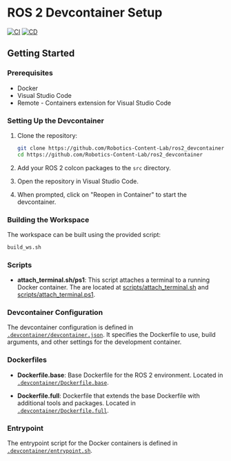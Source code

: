 # ROS 2 Devcontainer Setup

[![CI](https://github.com/Robotics-Content-Lab/ros2_devcontainer/actions/workflows/ci.yaml/badge.svg?event=push)](https://github.com/Robotics-Content-Lab/ros2_devcontainer/actions/workflows/ci.yaml) [![CD](https://github.com/Robotics-Content-Lab/ros2_devcontainer/actions/workflows/release.yaml/badge.svg?event=workflow_run)](https://github.com/Robotics-Content-Lab/ros2_devcontainer/actions/workflows/release.yaml)

## Getting Started

### Prerequisites

- Docker
- Visual Studio Code
- Remote - Containers extension for Visual Studio Code

### Setting Up the Devcontainer

1. Clone the repository:
    ```sh
    git clone https://github.com/Robotics-Content-Lab/ros2_devcontainer
    cd https://github.com/Robotics-Content-Lab/ros2_devcontainer
    ```
2. Add your ROS 2 colcon packages to the `src` directory.

3. Open the repository in Visual Studio Code.

4. When prompted, click on "Reopen in Container" to start the devcontainer.

### Building the Workspace

The workspace can be built using the provided script:

```sh
build_ws.sh
```
### Scripts

- **attach_terminal.sh/ps1**: This script attaches a terminal to a running Docker container. The are located at [scripts/attach_terminal.sh](scripts/attach_terminal.sh) and [scripts/attach_terminal.ps1](scripts/attach_terminal.ps1).

### Devcontainer Configuration

The devcontainer configuration is defined in [`.devcontainer/devcontainer.json`](.devcontainer/devcontainer.json). It specifies the Dockerfile to use, build arguments, and other settings for the development container.

### Dockerfiles

- **Dockerfile.base**: Base Dockerfile for the ROS 2 environment. Located in [`.devcontainer/Dockerfile.base`](.devcontainer/Dockerfile.base).

- **Dockerfile.full**: Dockerfile that extends the base Dockerfile with additional tools and packages. Located in [`.devcontainer/Dockerfile.full`](.devcontainer/Dockerfile.full).

### Entrypoint

The entrypoint script for the Docker containers is defined in [`.devcontainer/entrypoint.sh`](.devcontainer/entrypoint.sh).

